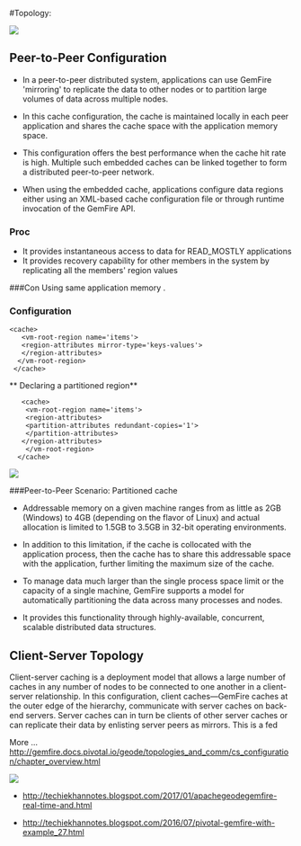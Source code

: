 #Topology:


![](https://d1fto35gcfffzn.cloudfront.net/images/products/pivotal-gemfire/gemfire-marchitecture-diagram.png)

## **Peer-to-Peer Configuration**

* In a peer-to-peer distributed system, applications can use GemFire 'mirroring' to replicate the data to other
nodes or to partition large volumes of data across multiple nodes.

* In this cache configuration, the cache is maintained locally in each peer application
and shares the cache space with the application memory space.

* This configuration offers the best performance when the cache hit rate is high. Multiple such embedded caches can be linked together to form a distributed peer-to-peer network.

* When using the embedded cache, applications configure data regions either using an XML-based cache configuration file or through runtime invocation of the GemFire API. 

### Proc
* It provides instantaneous access to data for READ_MOSTLY applications
* It provides recovery capability for other members in the system by replicating all the members' region values

###Con
Using same application memory .


### Configuration 


    <cache>
       <vm-root-region name='items'>
       <region-attributes mirror-type='keys-values'>
       </region-attributes>
      </vm-root-region>
     </cache>


** Declaring a partitioned region**

       <cache>
        <vm-root-region name='items'>
        <region-attributes>
        <partition-attributes redundant-copies='1'>
        </partition-attributes>
       </region-attributes>
        </vm-root-region>
      </cache>

![](https://image.slidesharecdn.com/effectiveapplicationdevelopmentwithgemfireusingspringdatagemfire-141105113157-conversion-gate02/95/effective-application-development-with-gemfire-and-spring-data-gemfire-21-638.jpg?cb=1415188008)



###Peer-to-Peer Scenario: Partitioned cache

* Addressable memory on a given machine ranges from as little as 2GB (Windows) to 4GB (depending on the flavor of Linux) and actual allocation is limited to 1.5GB to 3.5GB in 32-bit operating environments. 

* In addition to this limitation, if the cache is collocated with the application process, then the cache has to share this addressable space with the application, further limiting the maximum size of the cache. 

* To manage data much larger than the single process space limit or the capacity of a single machine, GemFire supports a model for automatically partitioning the data across many processes and nodes.

*  It provides this functionality through highly-available, concurrent, scalable distributed data structures.



## **Client-Server Topology**

Client-server caching is a deployment model that allows a large number of caches in any number of nodes
to be connected to one another in a client-server relationship. In this configuration, client caches—GemFire
caches at the outer edge of the hierarchy, communicate with server caches on back-end servers. Server
caches can in turn be clients of other server caches or can replicate their data by enlisting server peers as
mirrors. This is a fed


More ... http://gemfire.docs.pivotal.io/geode/topologies_and_comm/cs_configuration/chapter_overview.html 


![](https://image.slidesharecdn.com/effectiveapplicationdevelopmentwithgemfireusingspringdatagemfire-141105113157-conversion-gate02/95/effective-application-development-with-gemfire-and-spring-data-gemfire-22-638.jpg?cb=1415188008)





* http://techiekhannotes.blogspot.com/2017/01/apachegeodegemfire-real-time-and.html

* http://techiekhannotes.blogspot.com/2016/07/pivotal-gemfire-with-example_27.html